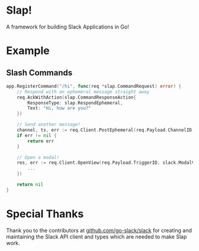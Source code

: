 # Slap!

A framework for building Slack Applications in Go!

# Example
## Slash Commands
```go
app.RegisterCommand("/hi", func(req *slap.CommandRequest) error) {
    // Respond with an ephemeral message straight away
    req.AckWithAction(slap.CommandResponseAction{
        ResponseType: slap.RespondEphemeral,
        Text: "Hi, how are you?"
    })

    // Send another message!
    channel, ts, err := req.Client.PostEphemeral(req.Payload.ChannelID, req.Payload.UserID, slack.MsgOptionText("You said: " + req.Payload.Text))
    if err != nil {
        return err
    }

    // Open a modal!
    res, err := req.Client.OpenView(req.Payload.TriggerID, slack.ModalViewRequest{ 
        ... 
    })

    return nil
}
```

# Special Thanks
Thank you to the contributors at [github.com/go-slack/slack](https://github.com/go-slack/slack) for creating and maintaining the Slack API client and types
which are needed to make Slap work.
